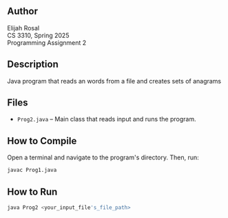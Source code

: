 ## Author
Elijah Rosal  
CS 3310, Spring 2025  
Programming Assignment 2  

## Description
Java program that reads an words from a file and creates sets of anagrams

## Files
- `Prog2.java` – Main class that reads input and runs the program.

## How to Compile
Open a terminal and navigate to the program's directory. Then, run:
```bash
javac Prog1.java
```
## How to Run
```bash
java Prog2 <your_input_file's_file_path>
